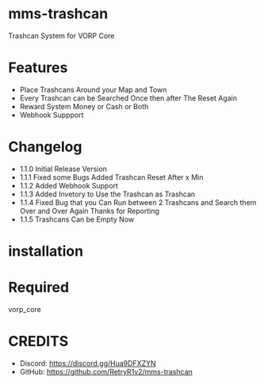 # mms-trashcan

Trashcan System for VORP Core

# Features
 
- Place Trashcans Around your Map and Town
- Every Trashcan can be Searched Once then after The Reset Again
- Reward System Money or Cash or Both
- Webhook Suppport

# Changelog

- 1.1.0 Initial Release Version
- 1.1.1 Fixed some Bugs Added Trashcan Reset After x Min 
- 1.1.2 Added Webhook Support
- 1.1.3 Added Invetory to Use the Trashcan as Trashcan
- 1.1.4 Fixed Bug that you Can Run between 2 Trashcans and Search them Over and Over Again Thanks for Reporting
- 1.1.5 Trashcans Can be Empty Now 

# installation 



# Required

vorp_core


# CREDITS
- Discord: https://discord.gg/Hua9DFXZYN
- GitHub: https://github.com/RetryR1v2/mms-trashcan